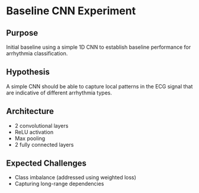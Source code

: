 # Baseline CNN Experiment

## Purpose
Initial baseline using a simple 1D CNN to establish baseline performance for arrhythmia classification.

## Hypothesis
A simple CNN should be able to capture local patterns in the ECG signal that are indicative of different arrhythmia types.

## Architecture
- 2 convolutional layers
- ReLU activation
- Max pooling
- 2 fully connected layers

## Expected Challenges
- Class imbalance (addressed using weighted loss)
- Capturing long-range dependencies